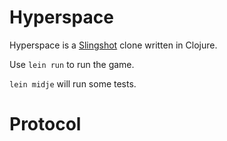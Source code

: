Hyperspace
==========

Hyperspace is a [Slingshot](http://slingshot.wikispot.org/) clone written in Clojure.

Use `lein run` to run the game.

`lein midje` will run some tests.

# Protocol

